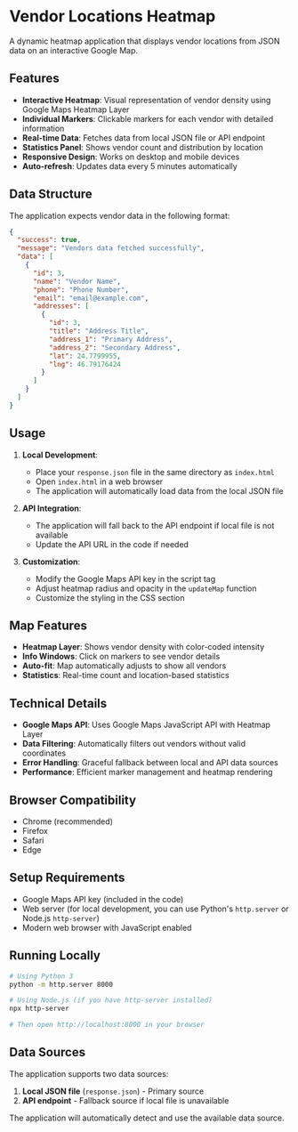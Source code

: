 # Vendor Locations Heatmap

A dynamic heatmap application that displays vendor locations from JSON data on an interactive Google Map.

## Features

- **Interactive Heatmap**: Visual representation of vendor density using Google Maps Heatmap Layer
- **Individual Markers**: Clickable markers for each vendor with detailed information
- **Real-time Data**: Fetches data from local JSON file or API endpoint
- **Statistics Panel**: Shows vendor count and distribution by location
- **Responsive Design**: Works on desktop and mobile devices
- **Auto-refresh**: Updates data every 5 minutes automatically

## Data Structure

The application expects vendor data in the following format:

```json
{
  "success": true,
  "message": "Vendors data fetched successfully",
  "data": [
    {
      "id": 3,
      "name": "Vendor Name",
      "phone": "Phone Number",
      "email": "email@example.com",
      "addresses": [
        {
          "id": 3,
          "title": "Address Title",
          "address_1": "Primary Address",
          "address_2": "Secondary Address",
          "lat": 24.7799955,
          "lng": 46.79176424
        }
      ]
    }
  ]
}
```

## Usage

1. **Local Development**: 
   - Place your `response.json` file in the same directory as `index.html`
   - Open `index.html` in a web browser
   - The application will automatically load data from the local JSON file

2. **API Integration**:
   - The application will fall back to the API endpoint if local file is not available
   - Update the API URL in the code if needed

3. **Customization**:
   - Modify the Google Maps API key in the script tag
   - Adjust heatmap radius and opacity in the `updateMap` function
   - Customize the styling in the CSS section

## Map Features

- **Heatmap Layer**: Shows vendor density with color-coded intensity
- **Info Windows**: Click on markers to see vendor details
- **Auto-fit**: Map automatically adjusts to show all vendors
- **Statistics**: Real-time count and location-based statistics

## Technical Details

- **Google Maps API**: Uses Google Maps JavaScript API with Heatmap Layer
- **Data Filtering**: Automatically filters out vendors without valid coordinates
- **Error Handling**: Graceful fallback between local and API data sources
- **Performance**: Efficient marker management and heatmap rendering

## Browser Compatibility

- Chrome (recommended)
- Firefox
- Safari
- Edge

## Setup Requirements

- Google Maps API key (included in the code)
- Web server (for local development, you can use Python's `http.server` or Node.js `http-server`)
- Modern web browser with JavaScript enabled

## Running Locally

```bash
# Using Python 3
python -m http.server 8000

# Using Node.js (if you have http-server installed)
npx http-server

# Then open http://localhost:8000 in your browser
```

## Data Sources

The application supports two data sources:
1. **Local JSON file** (`response.json`) - Primary source
2. **API endpoint** - Fallback source if local file is unavailable

The application will automatically detect and use the available data source.
